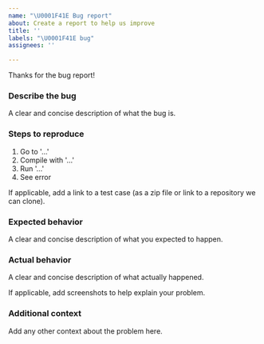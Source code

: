 ```yaml
---
name: "\U0001F41E Bug report"
about: Create a report to help us improve
title: ''
labels: "\U0001F41E bug"
assignees: ''

---
```


Thanks for the bug report!

### Describe the bug

A clear and concise description of what the bug is.

### Steps to reproduce

1. Go to '…'
2. Compile with '…'
3. Run '…'
4. See error

If applicable, add a link to a test case (as a zip file or link to a repository we can clone).

### Expected behavior

A clear and concise description of what you expected to happen.

### Actual behavior

A clear and concise description of what actually happened.

If applicable, add screenshots to help explain your problem.

### Additional context

Add any other context about the problem here.
